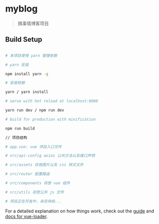 # myblog

> 搞事情博客项目

## Build Setup

``` bash

# 本项目使用 yarn 管理依赖

# yarn 安装

npm install yarn -g

# 安装依赖

yarn / yarn install

# serve with hot reload at localhost:8080

yarn run dev / npm run dev

# build for production with minification

npm run build

// 项目结构

# app.vue: vue 项目入口文件

# src/api-config axios 公共方法以及接口声明

# src/assets 存放图片以及 css 样式文件

# src/router 配置路由

# src/components 存放 vue 组件

# src/utils 存放公共 js 文件

# 项目正在开发中，未完待续...

```

For a detailed explanation on how things work, check out the [guide](http://vuejs-templates.github.io/webpack/) and [docs for vue-loader](http://vuejs.github.io/vue-loader).
